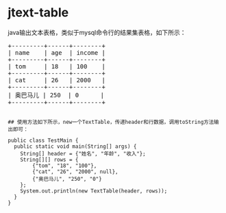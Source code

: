 # jtext-table
java输出文本表格，类似于mysql命令行的结果集表格，如下所示：
<pre>
+---------+------+--------+
| name    | age  | income |
+---------+------+--------+
| tom     | 18   | 100    |
+---------+------+--------+
| cat     | 26   | 2000   |
+---------+------+--------+
| 奥巴马儿 | 250  | 0      |
+---------+------+--------+
<code>

## 使用方法如下所示，new一个TextTable，传递header和行数据，调用toString方法输出即可：
<pre>
public class TestMain {
  public static void main(String[] args) {
    String[] header = {"姓名", "年龄", "收入"};
    String[][] rows = {
        {"tom", "18", "100"},
        {"cat", "26", "2000", null},
        {"奥巴马儿", "250", "0"}
    };
    System.out.println(new TextTable(header, rows));
  }
}
<code>
